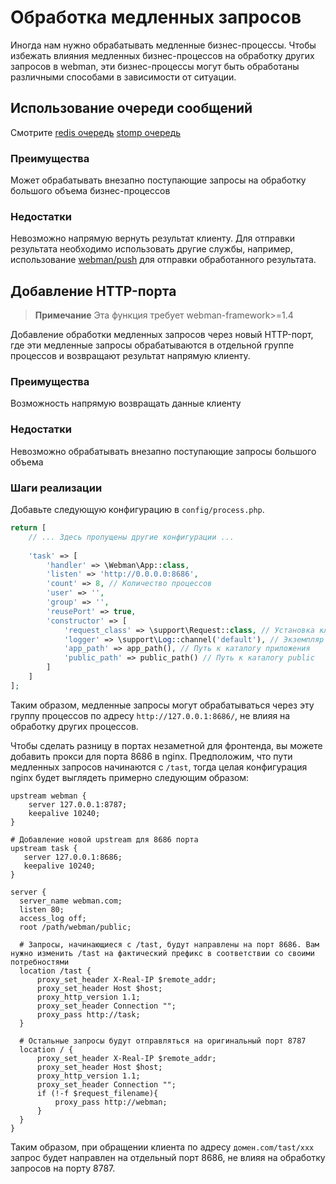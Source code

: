 # Обработка медленных запросов

Иногда нам нужно обрабатывать медленные бизнес-процессы. Чтобы избежать влияния медленных бизнес-процессов на обработку других запросов в webman, эти бизнес-процессы могут быть обработаны различными способами в зависимости от ситуации.

## Использование очереди сообщений
Смотрите [redis очередь](../queue/redis.md) [stomp очередь](../queue/stomp.md)

### Преимущества
Может обрабатывать внезапно поступающие запросы на обработку большого объема бизнес-процессов

### Недостатки
Невозможно напрямую вернуть результат клиенту. Для отправки результата необходимо использовать другие службы, например, использование [webman/push](https://www.workerman.net/plugin/2) для отправки обработанного результата.

## Добавление HTTP-порта

> **Примечание**
> Эта функция требует webman-framework>=1.4

Добавление обработки медленных запросов через новый HTTP-порт, где эти медленные запросы обрабатываются в отдельной группе процессов и возвращают результат напрямую клиенту.

### Преимущества
Возможность напрямую возвращать данные клиенту

### Недостатки
Невозможно обрабатывать внезапно поступающие запросы большого объема

### Шаги реализации
Добавьте следующую конфигурацию в `config/process.php`.
```php
return [
    // ... Здесь пропущены другие конфигурации ...
    
    'task' => [
        'handler' => \Webman\App::class,
        'listen' => 'http://0.0.0.0:8686',
        'count' => 8, // Количество процессов
        'user' => '',
        'group' => '',
        'reusePort' => true,
        'constructor' => [
            'request_class' => \support\Request::class, // Установка класса запроса
            'logger' => \support\Log::channel('default'), // Экземпляр журнала
            'app_path' => app_path(), // Путь к каталогу приложения
            'public_path' => public_path() // Путь к каталогу public
        ]
    ]
];
```

Таким образом, медленные запросы могут обрабатываться через эту группу процессов по адресу `http://127.0.0.1:8686/`, не влияя на обработку других процессов.

Чтобы сделать разницу в портах незаметной для фронтенда, вы можете добавить прокси для порта 8686 в nginx. Предположим, что пути медленных запросов начинаются с `/tast`, тогда целая конфигурация nginx будет выглядеть примерно следующим образом:
```nginx
upstream webman {
    server 127.0.0.1:8787;
    keepalive 10240;
}

# Добавление новой upstream для 8686 порта
upstream task {
   server 127.0.0.1:8686;
   keepalive 10240;
}

server {
  server_name webman.com;
  listen 80;
  access_log off;
  root /path/webman/public;

  # Запросы, начинающиеся с /tast, будут направлены на порт 8686. Вам нужно изменить /tast на фактический префикс в соответствии со своими потребностями
  location /tast {
      proxy_set_header X-Real-IP $remote_addr;
      proxy_set_header Host $host;
      proxy_http_version 1.1;
      proxy_set_header Connection "";
      proxy_pass http://task;
  }

  # Остальные запросы будут отправляться на оригинальный порт 8787
  location / {
      proxy_set_header X-Real-IP $remote_addr;
      proxy_set_header Host $host;
      proxy_http_version 1.1;
      proxy_set_header Connection "";
      if (!-f $request_filename){
          proxy_pass http://webman;
      }
  }
}
```

Таким образом, при обращении клиента по адресу `домен.com/tast/xxx` запрос будет направлен на отдельный порт 8686, не влияя на обработку запросов на порту 8787.
